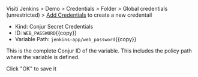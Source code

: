 

Visiti Jenkins > Demo > Credentials > Folder > Global credentials (unrestricted) > [Add Credentials](https://[[HOST_SUBDOMAIN]]-8081-[[KATACODA_HOST]].environments.katacoda.com/job/Demo/credentials/store/folder/domain/_/newCredentials) to create a new credentail

-  Kind: Conjur Secret Credentials
-  ID: `WEB_PASSWORD`{{copy}}
-  Variable Path: `jenkins-app/web_password`{{copy}}
  
This is the complete Conjur ID of the variable. This includes the policy path where the variable is defined.

Click "OK" to save it
